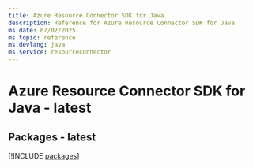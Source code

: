 ```yaml
---
title: Azure Resource Connector SDK for Java
description: Reference for Azure Resource Connector SDK for Java
ms.date: 07/02/2025
ms.topic: reference
ms.devlang: java
ms.service: resourceconnector
---
```

# Azure Resource Connector SDK for Java - latest
## Packages - latest
[!INCLUDE [packages](resource-connector-index.md)]